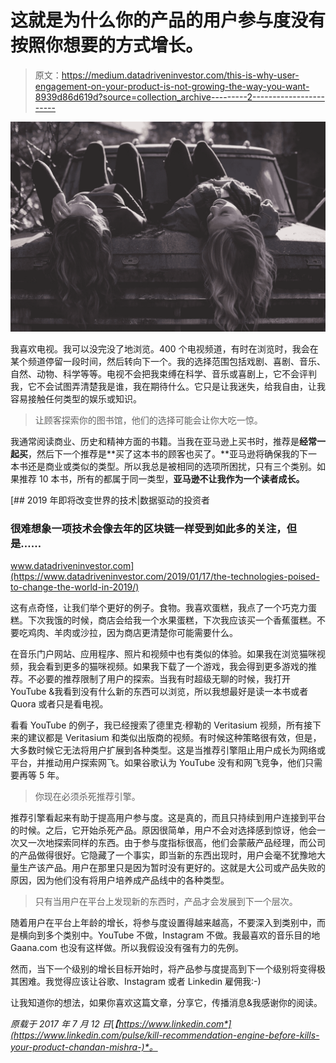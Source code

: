 # 这就是为什么你的产品的用户参与度没有按照你想要的方式增长。

> 原文：<https://medium.datadriveninvestor.com/this-is-why-user-engagement-on-your-product-is-not-growing-the-way-you-want-8939d86d619d?source=collection_archive---------2----------------------->

![](img/5dea6157fa693379abf8d6cd9dbcfe67.png)

我喜欢电视。我可以没完没了地浏览。400 个电视频道，有时在浏览时，我会在某个频道停留一段时间，然后转向下一个。我的选择范围包括戏剧、喜剧、音乐、自然、动物、科学等等。电视不会把我束缚在科学、音乐或喜剧上，它不会评判我，它不会试图弄清楚我是谁，我在期待什么。它只是让我迷失，给我自由，让我容易接触任何类型的娱乐或知识。

> 让顾客探索你的图书馆，他们的选择可能会让你大吃一惊。

我通常阅读商业、历史和精神方面的书籍。当我在亚马逊上买书时，推荐是**经常一起买**，然后下一个推荐是**买了这本书的顾客也买了。**亚马逊将确保我的下一本书还是商业或类似的类型。所以我总是被相同的选项所困扰，只有三个类别。如果推荐 10 本书，所有的都属于同一类型，**亚马逊不让我作为一个读者成长。**

[](https://www.datadriveninvestor.com/2019/01/17/the-technologies-poised-to-change-the-world-in-2019/) [## 2019 年即将改变世界的技术|数据驱动的投资者

### 很难想象一项技术会像去年的区块链一样受到如此多的关注，但是……

www.datadriveninvestor.com](https://www.datadriveninvestor.com/2019/01/17/the-technologies-poised-to-change-the-world-in-2019/) 

这有点奇怪，让我们举个更好的例子。食物。我喜欢蛋糕，我点了一个巧克力蛋糕。下次我饿的时候，商店会给我一个水果蛋糕，下次我应该买一个香蕉蛋糕。不要吃鸡肉、羊肉或沙拉，因为商店更清楚你可能需要什么。

在音乐门户网站、应用程序、照片和视频中也有类似的体验。如果我在浏览猫咪视频，我会看到更多的猫咪视频。如果我下载了一个游戏，我会得到更多游戏的推荐。不必要的推荐限制了用户的探索。当我有时超级无聊的时候，我打开 YouTube &我看到没有什么新的东西可以浏览，所以我想最好是读一本书或者 Quora 或者只是看电视。

看看 YouTube 的例子，我已经搜索了德里克·穆勒的 Veritasium 视频，所有接下来的建议都是 Veritasium 和类似出版商的视频。有时候这种策略很有效，但是，大多数时候它无法将用户扩展到各种类型。这是当推荐引擎阻止用户成长为网络或平台，并推动用户探索网飞。如果谷歌认为 YouTube 没有和网飞竞争，他们只需要再等 5 年。

> 你现在必须杀死推荐引擎。

推荐引擎看起来有助于提高用户参与度。这是真的，而且只持续到用户连接到平台的时候。之后，它开始杀死产品。原因很简单，用户不会对选择感到惊讶，他会一次又一次地探索同样的东西。由于参与度指标很高，他们会蒙蔽产品经理，而公司的产品做得很好。它隐藏了一个事实，即当新的东西出现时，用户会毫不犹豫地大量生产该产品。用户在那里只是因为暂时没有更好的。这就是大公司或产品失败的原因，因为他们没有将用户培养成产品线中的各种类型。

> 只有当用户在平台上发现新的东西时，产品才会发展到下一个层次。

随着用户在平台上年龄的增长，将参与度设置得越来越高，不要深入到类别中，而是横向到多个类别中。YouTube 不做，Instagram 不做。我最喜欢的音乐目的地 Gaana.com 也没有这样做。所以我假设没有强有力的先例。

然而，当下一个级别的增长目标开始时，将产品参与度提高到下一个级别将变得极其困难。我觉得应该让谷歌、Instagram 或者 Linkedin 雇佣我:-)

让我知道你的想法，如果你喜欢这篇文章，分享它，传播消息&我感谢你的阅读。

*原载于 2017 年 7 月 12 日*[*【https://www.linkedin.com*](https://www.linkedin.com/pulse/kill-recommendation-engine-before-kills-your-product-chandan-mishra-)*。*